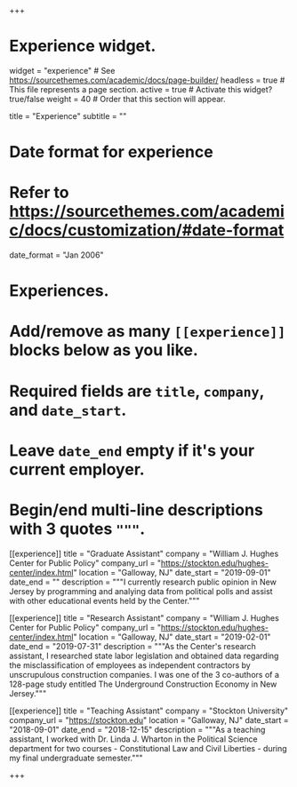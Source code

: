 +++
# Experience widget.
widget = "experience"  # See https://sourcethemes.com/academic/docs/page-builder/
headless = true  # This file represents a page section.
active = true  # Activate this widget? true/false
weight = 40  # Order that this section will appear.

title = "Experience"
subtitle = ""

# Date format for experience
#   Refer to https://sourcethemes.com/academic/docs/customization/#date-format
date_format = "Jan 2006"

# Experiences.
#   Add/remove as many `[[experience]]` blocks below as you like.
#   Required fields are `title`, `company`, and `date_start`.
#   Leave `date_end` empty if it's your current employer.
#   Begin/end multi-line descriptions with 3 quotes `"""`.
[[experience]]
  title = "Graduate Assistant"
  company = "William J. Hughes Center for Public Policy"
  company_url = "https://stockton.edu/hughes-center/index.html"
  location = "Galloway, NJ"
  date_start = "2019-09-01"
  date_end = ""
  description = """I currently research public opinion in New Jersey by programming and analying data from political polls and assist with other educational events held by the Center."""

[[experience]]
  title = "Research Assistant"
  company = "William J. Hughes Center for Public Policy"
  company_url = "https://stockton.edu/hughes-center/index.html"
  location = "Galloway, NJ"
  date_start = "2019-02-01"
  date_end = "2019-07-31"
  description = """As the Center's research assistant, I researched state labor legislation and obtained data regarding the misclassification of employees as independent contractors by unscrupulous construction companies. I was one of the 3 co-authors of a 128-page study entitled The Underground Construction Economy in New Jersey."""

[[experience]]
  title = "Teaching Assistant"
  company = "Stockton University"
  company_url = "https://stockton.edu"
  location = "Galloway, NJ"
  date_start = "2018-09-01"
  date_end = "2018-12-15"
  description = """As a teaching assistant, I worked with Dr. Linda J. Wharton in the Political Science department for two courses - Constitutional Law and Civil Liberties - during my final undergraduate semester."""

+++
